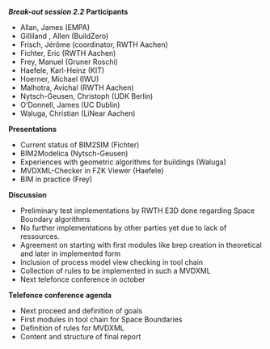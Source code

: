 ***Break-out session 2.2***
**Participants**
-   Allan, James (EMPA)
-   Gilliland , Allen (BuildZero)
-   Frisch, Jérôme (coordinator, RWTH Aachen)
-   Fichter, Eric (RWTH Aachen)
-   Frey, Manuel (Gruner Roschi)
-   Haefele, Karl-Heinz (KIT)
-   Hoerner, Michael (IWU)
-   Malhotra, Avichal (RWTH Aachen)
-   Nytsch-Geusen, Christoph (UDK Berlin)
-   O’Donnell, James (UC Dublin)
-   Waluga, Christian (LiNear Aachen)

**Presentations**
-   Current status of BIM2SIM (Fichter)
-   BIM2Modelica (Nytsch-Geusen)
-   Experiences with geometric algorithms for buildings (Waluga)
-   MVDXML-Checker in FZK Viewer (Haefele)
-   BIM in practice (Frey)

**Discussion**
-   Preliminary test implementations by RWTH E3D done regarding Space Boundary algorithms
-   No further implementations by other parties yet due to lack of ressources.
-   Agreement on starting with first modules like brep creation in theoretical and later in implemented form
-   Inclusion of process model view checking in tool chain
-  Collection of rules to be implemented in such a MVDXML
-   Next telefonce conference in october

**Telefonce conference agenda**
-   Next proceed and definition of goals
-   First modules in tool chain for Space Boundaries
-   Definition of rules for MVDXML
-   Content and structure of final report